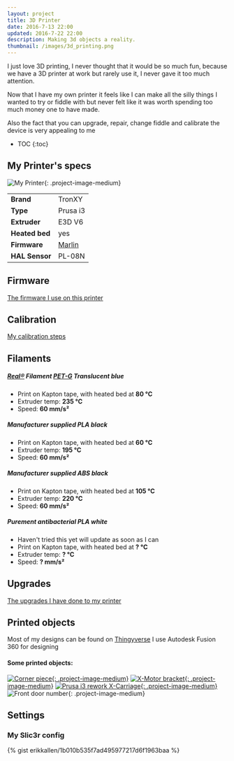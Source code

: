 ```yaml
---
layout: project
title: 3D Printer
date: 2016-7-13 22:00
updated: 2016-7-22 22:00
description: Making 3d objects a reality.
thumbnail: /images/3d_printing.png
---
```


I just love 3D printing, I never thought that it would be so much fun, because we have a 3D printer at work but rarely use it, I never gave it too much attention.

Now that I have my own printer it feels like I can make all the silly things I wanted to try or fiddle with but never felt like it was worth spending too much money one to have made.

Also the fact that you can upgrade, repair, change fiddle and calibrate the device is very appealing to me

* TOC
{:toc}

## My Printer's specs

![My Printer](3d_printer_e3d.jpg){: .project-image-medium}

|||
|------------------|--------------|
| **Brand**        | TronXY       |
| **Type**         | Prusa i3     |
| **Extruder**     | E3D V6 |
| **Heated bed**   | yes          |
| **Firmware**     | [Marlin](https://github.com/erikkallen/Marlin_tronxy)    |
| **HAL Sensor**   | PL-08N       |

## Firmware

[The firmware I use on this printer](3d_printer_firmware.html)

## Calibration

[My calibration steps](3d_printer_calibration.html)

## Filaments

##### [Real&reg;](http://real-filament.com) Filament [PET-G](http://real-filament.com/pages/product-details?id=2) Translucent blue

* Print on Kapton tape, with heated bed at **80 &deg;C**
* Extruder temp: **235 &deg;C**
* Speed: **60 mm/s&sup2;**

##### Manufacturer supplied PLA black

* Print on Kapton tape, with heated bed at **60 &deg;C**
* Extruder temp: **195 &deg;C**
* Speed: **60 mm/s&sup2;**

##### Manufacturer supplied ABS black

* Print on Kapton tape, with heated bed at **105 &deg;C**
* Extruder temp: **220 &deg;C**
* Speed: **60 mm/s&sup2;**

##### Purement antibacterial PLA white

* Haven't tried this yet will update as soon as I can
* Print on Kapton tape, with heated bed at **? &deg;C**
* Extruder temp: **? &deg;C**
* Speed: **? mm/s&sup2;**

## Upgrades

[The upgrades I have done to my printer](3d_printer_upgrades.html)

## Printed objects

Most of my designs can be found on [Thingyverse](http://www.thingiverse.com/erikkallen/designs)
I use Autodesk Fusion 360 for designing

#### Some printed objects:

[![Corner piece](corner_piece.jpg){: .project-image-medium}](http://www.thingiverse.com/thing:38277)
[![X-Motor bracket](prusa_x_motor_bracket.jpg){: .project-image-medium}](http://www.thingiverse.com/thing:1103976)
[![Prusa i3 rework X-Carriage](prusa_rework_x_carriage.jpg){: .project-image-medium}](http://www.thingiverse.com/thing:119616)
![Front door number](front_door_number.jpg){: .project-image-medium}

## Settings

### My Slic3r config
<style type="text/css">
  .gist-file
  .gist-data {max-height: 500px;}
</style>
{% gist erikkallen/1b010b535f7ad495977217d6f1963baa %}
